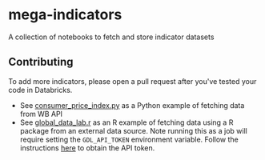 # mega-indicators
A collection of notebooks to fetch and store indicator datasets

## Contributing

To add more indicators, please open a pull request after you've tested your code in Databricks.

- See [consumer_price_index.py](consumer_price_index.py) as a Python example of fetching data from WB API
- See [global_data_lab.r](global_data_lab.r) as an R example of fetching data using a R package from an external data source. Note running this as a job will require setting the `GDL_API_TOKEN` environment variable. Follow the instructions [here](https://docs.globaldatalab.org/gdldata/) to obtain the API token.
